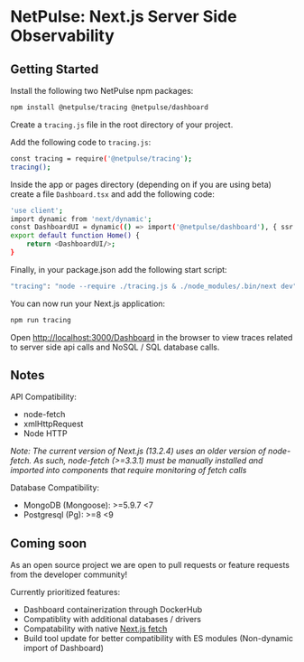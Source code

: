 # NetPulse: Next.js Server Side Observability

## Getting Started

Install the following two NetPulse npm packages:

```bash
npm install @netpulse/tracing @netpulse/dashboard
```

Create a `tracing.js` file in the root directory of your project.

Add the following code to `tracing.js`:

```bash
const tracing = require('@netpulse/tracing');
tracing();
```

Inside the app or pages directory (depending on if you are using beta) create a file `Dashboard.tsx` and add the following code:

```bash
'use client';
import dynamic from 'next/dynamic';
const DashboardUI = dynamic(() => import('@netpulse/dashboard'), { ssr: false });
export default function Home() {
    return <DashboardUI/>;
}
```

Finally, in your package.json add the following start script:

```bash
"tracing": "node --require ./tracing.js & ./node_modules/.bin/next dev"
```

You can now run your Next.js application:

```bash
npm run tracing
```

Open [http://localhost:3000/Dashboard](http://localhost:3000/Dashboard) in the browser to view traces related to server side api calls and NoSQL / SQL database calls.

## Notes

API Compatibility:

- node-fetch
- xmlHttpRequest
- Node HTTP

_Note: The current version of Next.js (13.2.4) uses an older version of node-fetch. As such, node-fetch (>=3.3.1) must be manually installed and imported into components that require monitoring of fetch calls_

Database Compatibility:

- MongoDB (Mongoose): >=5.9.7 <7
- Postgresql (Pg): >=8 <9

## Coming soon

As an open source project we are open to pull requests or feature requests from the developer community!

Currently prioritized features:

- Dashboard containerization through DockerHub
- Compatiblity with additional databases / drivers
- Compatability with native [Next.js fetch](https://beta.nextjs.org/docs/data-fetching/fundamentals)
- Build tool update for better compatibility with ES modules (Non-dynamic import of Dashboard)
